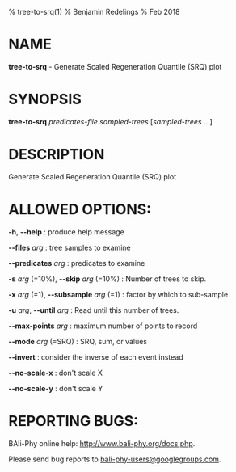 % tree-to-srq(1)
% Benjamin Redelings
% Feb 2018

# NAME

**tree-to-srq** - Generate Scaled Regeneration Quantile (SRQ) plot

# SYNOPSIS

**tree-to-srq** _predicates-file_ _sampled-trees_ [_sampled-trees_ ...]

# DESCRIPTION

Generate Scaled Regeneration Quantile (SRQ) plot

# ALLOWED OPTIONS:
**-h**, **--help**
: produce help message

**--files** _arg_
: tree samples to examine

**--predicates** _arg_
: predicates to examine

**-s** _arg_ (=10%), **--skip** _arg_ (=10%)
: Number of trees to skip.

**-x** _arg_ (=1), **--subsample** _arg_ (=1)
: factor by which to sub-sample

**-u** _arg_, **--until** _arg_
: Read until this number of trees.

**--max-points** _arg_
: maximum number of points to record

**--mode** _arg_ (=SRQ)
: SRQ, sum, or values

**--invert**
: consider the inverse of each event instead

**--no-scale-x**
: don't scale X

**--no-scale-y**
: don't scale Y


# REPORTING BUGS:
 BAli-Phy online help: <http://www.bali-phy.org/docs.php>.

Please send bug reports to <bali-phy-users@googlegroups.com>.


